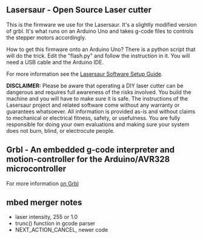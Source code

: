 
Lasersaur - Open Source Laser cutter
-------------------------------------

This is the firmware we use for the Lasersaur. It's a slightly modified version of grbl. It's what runs on an Arduino Uno and takes g-code files to controls the stepper motors accordingly.

How to get this firmware onto an Arduino Uno? There is a python script that will do the trick. Edit the "flash.py" and follow the instruction in it. You will need a USB cable and the Arduino IDE.

For more information see the [Lasersaur Software Setup Guide](http://labs.nortd.com/lasersaur/manual/software_setup).

**DISCLAIMER:** Please be aware that operating a DIY laser cutter can be dangerous and requires full awareness of the risks involved. You build the machine and you will have to make sure it is safe. The instructions of the Lasersaur project and related software come without any warranty or guarantees whatsoever. All information is provided as-is and without claims to mechanical or electrical fitness, safety, or usefulness. You are fully responsible for doing your own evaluations and making sure your system does not burn, blind, or electrocute people.


Grbl - An embedded g-code interpreter and motion-controller for the Arduino/AVR328 microcontroller
--------------

For more information [on Grbl](https://github.com/simen/grbl)


mbed merger notes
------------------
- laser intensity, 255 or 1.0
- trunc() function in gcode parser
- NEXT_ACTION_CANCEL, newer code